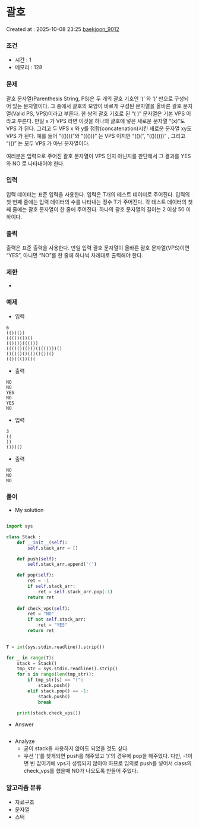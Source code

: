  # 괄호
Created at : 2025-10-08 23:25
[baekjoon_9012](https://www.acmicpc.net/problem/9012)
### 조건
- 시간 : 1
- 메모리 : 128
### 문제
괄호 문자열(Parenthesis String, PS)은 두 개의 괄호 기호인 ‘(’ 와 ‘)’ 만으로 구성되어 있는 문자열이다. 그 중에서 괄호의 모양이 바르게 구성된 문자열을 올바른 괄호 문자열(Valid PS, VPS)이라고 부른다. 한 쌍의 괄호 기호로 된 “( )” 문자열은 기본 VPS 이라고 부른다. 만일 x 가 VPS 라면 이것을 하나의 괄호에 넣은 새로운 문자열 “(x)”도 VPS 가 된다. 그리고 두 VPS x 와 y를 접합(concatenation)시킨 새로운 문자열 xy도 VPS 가 된다. 예를 들어 “(())()”와 “((()))” 는 VPS 이지만 “(()(”, “(())()))” , 그리고 “(()” 는 모두 VPS 가 아닌 문자열이다. 

여러분은 입력으로 주어진 괄호 문자열이 VPS 인지 아닌지를 판단해서 그 결과를 YES 와 NO 로 나타내어야 한다.
### 입력
입력 데이터는 표준 입력을 사용한다. 입력은 T개의 테스트 데이터로 주어진다. 입력의 첫 번째 줄에는 입력 데이터의 수를 나타내는 정수 T가 주어진다. 각 테스트 데이터의 첫째 줄에는 괄호 문자열이 한 줄에 주어진다. 하나의 괄호 문자열의 길이는 2 이상 50 이하이다.
### 출력
출력은 표준 출력을 사용한다. 만일 입력 괄호 문자열이 올바른 괄호 문자열(VPS)이면 “YES”, 아니면 “NO”를 한 줄에 하나씩 차례대로 출력해야 한다.
### 제한
- 
### 예제
- 입력
```
6
(())())
(((()())()
(()())((()))
((()()(()))(((())))()
()()()()(()()())()
(()((())()(
```
- 출력
```
NO
NO
YES
NO
YES
NO
``` 
- 입력
```
3
((
))
())(()
```
- 출력
```
NO
NO
NO
``` 

### 풀이
- My solution
```python

import sys

class Stack :
    def __init__(self):
        self.stack_arr = []

    def push(self):
        self.stack_arr.append('(')

    def pop(self):
        ret = -1
        if self.stack_arr:
            ret = self.stack_arr.pop(-1)
        return ret
    
    def check_vps(self):
        ret = "NO"
        if not self.stack_arr:
            ret = "YES"
        return ret
    

T = int(sys.stdin.readline().strip())

for _ in range(T):
    stack = Stack()
    tmp_str = sys.stdin.readline().strip()
    for s in range(len(tmp_str)):
        if tmp_str[s] == "(":
            stack.push()
        elif stack.pop() == -1:
            stack.push()
            break
            
    print(stack.check_vps())
```

- Answer
```python

```

- Analyze
	- 굳이 stack을 사용하지 않아도 되었을 것도 싶다.
	- 우선 '('를 찾게되면 push를 해주었고 ')'의 경우에 pop을 해주었다. 다만, -1이면 빈 값이기에 vps가 성립되지  않아야 하므로 임의로 push를 넣어서 class의 check_vps를 했을때 NO가 나오도록 만들어 주었다.
### 알고리즘 분류
- 자료구조
- 문자열
- 스택